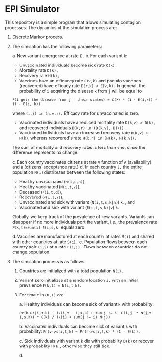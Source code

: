 # EPI Simulator

This repository is a simple program that allows simulating contagion processes. The dynamics of the simulation process are:

1. Discrete Markov process.

2. The simulation has the following parameters:

    a. New variant emergence at rate `E.`
    b. For each variant `k`:
    
    - Unvaccinated individuals become sick rate `C(k),`
    - Mortality rate `D(k),`
    - Recovery rate `H(k),`
    - Vaccines have an efficaccy rate `E(v,k)` and pseudo vaccines (recovered) have efficacy rate `E(r,k) < E(v,k).` In general, the probability of `i` acquiring the disease `k` from `j` will be equal to

    ```
    P(i gets the disease from j | their states) = C(k) * (1 - E(i,k)) * (1 - E(j, k))
    ```

    where `(i,j) in (n,v,r).` Efficacy rate for unvaccinated is zero.

    - Vaccinated individuals have a reduced mortality rate `D(k,v) > D(k),` and recovered individuals `D(k,r) in (D(k,v), D(k)]`
    - Vaccinated individuals have an increased recovery rate `H(k,v) > H(k)`, whereas recovered's rate `H(k,r) in [H(k), H(k,v)).`

    The sum of mortality and recovery rates is less than one, since the difference represents no change.

    c. Each country vaccinates citizens at rate `V` function of `A` (availability) and `B` (citizens' acceptance rate.)
    d. In each country `i,` the entire population `N(i)` distributes between the following states:
    
      - Healthy unvaccinated (`N(i,t,n)`),
      - Healthy vaccinated (`N(i,t,v)`), 
      - Deceased (`N(i,t,d)`),
      - Recovered (`N(i,t,r)`),
      - Unvaccinated and sick with variant (`N(i,t,s,k|n)`) `k.`, and
      - Vaccinated and sick with variant (`N(i,t,s,k)|v`) `k.`

    Globally, we keep track of the prevalence of new variants. Variants can disappear if no more individuals port the variant, i.e., the prevalence rate `P(k,t)=sum(i) N(i,s,k)` equals zero.

    d. Vaccines are manufactured at each country at rates `M(i)` and shared with other countries at rate `S(i).`
    c. Population flows between each country pair `(i,j)` at a rate `F(i,j).` Flows between countries do not change population.

3. The simulation process is as follows:

    1. Countries are initialized with a total population `N(i).`
    2. Variant zero initializes at a random location `i,` with an initial prevalence `P(k,t) = N(i,t,k).`
    3. For time `t` in `(0,T)` do:

        a. Healthy individuals can become sick of variant `k` with probability:

        ```
        Pr(h->s|i,t,k) ~ (N(i,t - 1,s,k) + sum(j != i) F(i,j) * N(j,t-1,s,k)) * C(k) / (N(i) + sum(j != i) N(j))
        ```

        b. Vaccinated individuals can become sick of variant `k` with probability: `Pr(v->s|i,t,k) ~ Pr(h->s|i,t,k) * (1 - E(k)).`

        c. Sick individuals with variant `k` die with probability `D(k)` or recover with probability `H(k)`; otherwise they still sick.

        d. 


